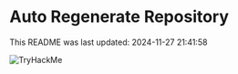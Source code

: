 # Auto Regenerate Repository

This README was last updated: 2024-11-27 21:41:58

 ![TryHackMe](https://tryhackme.com/badge/533634)